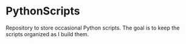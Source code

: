 # PythonScripts
Repository to store occasional Python scripts. The goal is to keep the scripts organized as I build them.